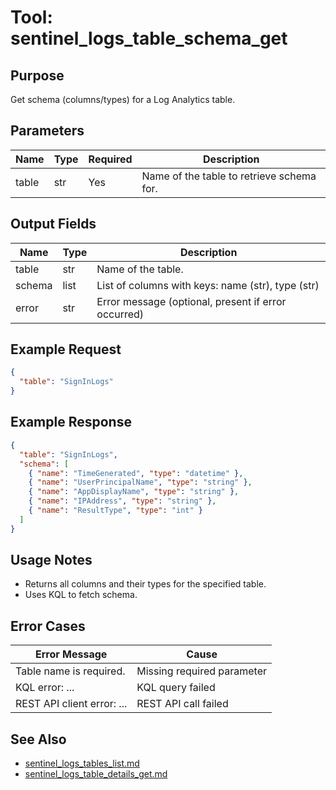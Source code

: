 # Tool: sentinel_logs_table_schema_get

## Purpose
Get schema (columns/types) for a Log Analytics table.

## Parameters
| Name      | Type | Required | Description                                   |
|-----------|------|----------|-----------------------------------------------|
| table     | str  | Yes      | Name of the table to retrieve schema for.     |

## Output Fields
| Name   | Type | Description                                        |
|--------|------|----------------------------------------------------|
| table  | str  | Name of the table.                                 |
| schema | list | List of columns with keys: name (str), type (str)  |
| error  | str  | Error message (optional, present if error occurred)|

## Example Request
```json
{
  "table": "SignInLogs"
}
```

## Example Response
```json
{
  "table": "SignInLogs",
  "schema": [
    { "name": "TimeGenerated", "type": "datetime" },
    { "name": "UserPrincipalName", "type": "string" },
    { "name": "AppDisplayName", "type": "string" },
    { "name": "IPAddress", "type": "string" },
    { "name": "ResultType", "type": "int" }
  ]
}
```

## Usage Notes
- Returns all columns and their types for the specified table.
- Uses KQL to fetch schema.

## Error Cases
| Error Message                    | Cause                        |
|----------------------------------|------------------------------|
| Table name is required.          | Missing required parameter   |
| KQL error: ...                   | KQL query failed             |
| REST API client error: ...       | REST API call failed         |

## See Also
- [sentinel_logs_tables_list.md](sentinel_logs_tables_list.md)
- [sentinel_logs_table_details_get.md](sentinel_logs_table_details_get.md)
